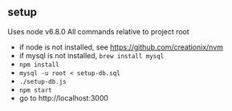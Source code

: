 setup
---
Uses node v6.8.0
All commands relative to project root

- if node is not installed, see https://github.com/creationix/nvm
- if mysql is not installed, `brew install mysql`
- `npm install`
- `mysql -u root < setup-db.sql`
- `./setup-db.js`
- `npm start`
- go to http://localhost:3000
